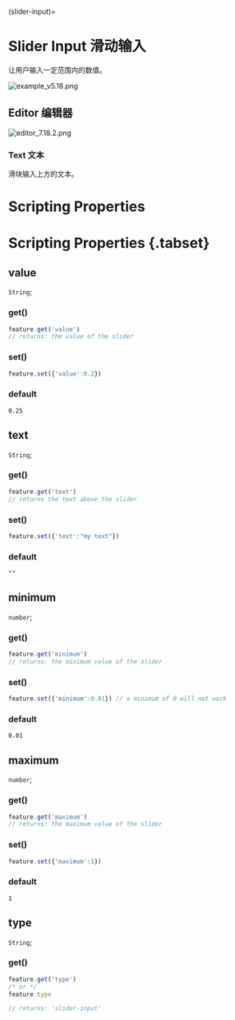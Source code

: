 (slider-input)=
# Slider Input 滑动输入

让用户输入一定范围内的数值。

![example_v5.18.png](https://wiki.cryptovoxels.com/features/[slider_input]example_v5.18.png)

## Editor 编辑器
![editor_7.18.2.png](https://wiki.cryptovoxels.com/features/[slider_input]editor_7.18.2.png)

### Text 文本

滑块输入上方的文本。

# Scripting Properties
# Scripting Properties {.tabset}
## value
`String`; 

### get()

```js
feature.get('value')
// returns: the value of the slider
```

### set()

```js
feature.set({'value':0.2})
```

### default

`0.25`

## text
`String`; 

### get()

```js
feature.get('text')
// returns the text above the slider
```

### set()

```js
feature.set({'text':"my text"})
```

### default

`""`

## minimum
`number`; 

### get()

```js
feature.get('minimum')
// returns: the minimum value of the slider
```

### set()

```js
feature.set({'minimum':0.01}) // a minimum of 0 will not work
```

### default

`0.01`

## maximum
`number`; 

### get()

```js
feature.get('maximum')
// returns: the maximum value of the slider
```

### set()

```js
feature.set({'maximum':1})
```

### default

`1`


## type
`String`;

### get()

```js
feature.get('type')
/* or */
feature.type

// returns: 'slider-input'
```
